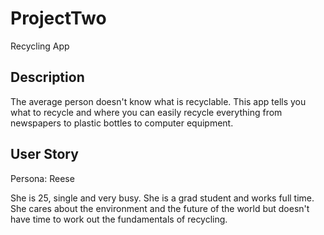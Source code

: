 # ProjectTwo
Recycling App

## Description

The average person doesn't know what is recyclable. This app tells you what to recycle and where you can easily recycle everything from newspapers to plastic bottles to computer equipment.

## User Story

Persona: Reese

She is 25, single and very busy. She is a grad student and works full time. She cares about the environment and the future of the world but doesn't have time to work out the fundamentals of recycling.

